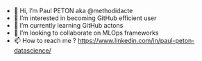 - 👋 Hi, I’m Paul PETON aka @methodidacte
- 👀 I’m interested in becoming GitHub efficient user
- 🌱 I’m currently learning GitHub actons
- 💞️ I’m looking to collaborate on MLOps frameworks
- 📫 How to reach me ? https://www.linkedin.com/in/paul-peton-datascience/

<!---
methodidacte/methodidacte is a ✨ special ✨ repository because its `README.md` (this file) appears on your GitHub profile.
You can click the Preview link to take a look at your changes.
--->
